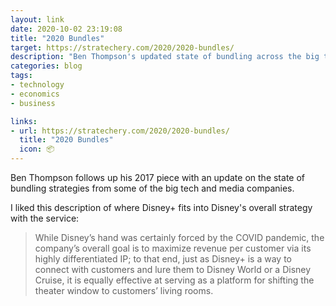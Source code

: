 ```yaml
---
layout: link
date: 2020-10-02 23:19:08
title: "2020 Bundles"
target: https://stratechery.com/2020/2020-bundles/
description: "Ben Thompson's updated state of bundling across the big tech players."
categories: blog
tags:
- technology
- economics
- business

links:
- url: https://stratechery.com/2020/2020-bundles/
  title: "2020 Bundles"
  icon: 📦
---
```


Ben Thompson follows up his 2017 piece with an update on the state of bundling strategies from some of the big tech and media companies.

I liked this description of where Disney+ fits into Disney's overall strategy with the service:

> While Disney’s hand was certainly forced by the COVID pandemic, the company’s overall goal is to maximize revenue per customer via its highly differentiated IP; to that end, just as Disney+ is a way to connect with customers and lure them to Disney World or a Disney Cruise, it is equally effective at serving as a platform for shifting the theater window to customers’ living rooms.
